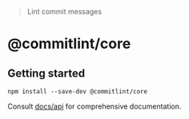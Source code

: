 > Lint commit messages

# @commitlint/core

## Getting started

```shell
npm install --save-dev @commitlint/core
```

Consult [docs/api](../../docs/api) for comprehensive documentation.
